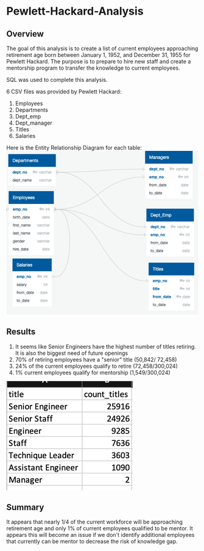# Pewlett-Hackard-Analysis

## Overview 
The goal of this analysis is to create a list of current employees approaching retirement age born between January 1, 1952, and December 31, 1955 for Pewlett Hackard. The purpose is to prepare to hire new staff and create a mentorship program to transfer the knowledge to current employees. 

SQL was used to complete this analysis. 
 
6 CSV files was provided by Pewlett Hackard:

1. Employees 
2. Departments
3. Dept_emp
4. Dept_manager
5. Titles
6. Salaries

Here is the Entity Relationship Diagram for each table:
![schema_relational_map](Resources/schema_map.png)

## Results
1. It seems like Senior Engineers have the highest number of titles retiring. It is also the biggest need of future openings
2. 70% of retiring employees have a "senior" title (50,842/ 72,458)
3. 24% of the current employees qualify to retire (72,458/300,024)
4. 1% current employees qualify for mentorship (1,549/300,024)


![retiring_titles_count](Resources/retiring_titles_count.png)

## Summary 
It appears that nearly 1/4 of the current workforce will be approaching retirement age and only 1% of current employees qualified to be mentor. It appears this will become an issue if we don't identify additional employees that currently can be mentor to decrease the risk of knowledge gap. 


